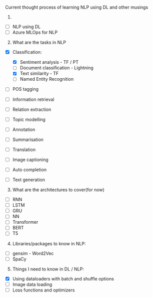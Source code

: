 Current thought process of learning NLP using DL and other musings

1. 
- [ ] NLP using DL
- [ ] Azure MLOps for NLP

2. What are the tasks in NLP

- [x] Classification: 
    - [x] Sentiment analysis - TF / PT
    - [ ] Document classification - Lightning
    - [x] Text similarity - TF
    - [ ] Named Entity Recognition

- [ ] POS tagging
- [ ] Information retrieval
- [ ] Relation extraction
- [ ] Topic modelling
- [ ] Annotation
- [ ] Summarisation
- [ ] Translation
- [ ] Image captioning
- [ ] Auto completion
- [ ] Text generation


3. What are the architectures to cover(for now)

- [ ] RNN
- [ ] LSTM
- [ ] GRU
- [ ] NN
- [ ] Transformer
- [ ] BERT
- [ ] T5

4. Libraries/packages to know in NLP:

 - [ ] gensim - Word2Vec
 - [ ] SpaCy

5. Things I need to know in DL / NLP:

- [x] Using dataloaders with batch and shuffle options
- [ ] Image data loading
- [ ] Loss functions and optimizers
